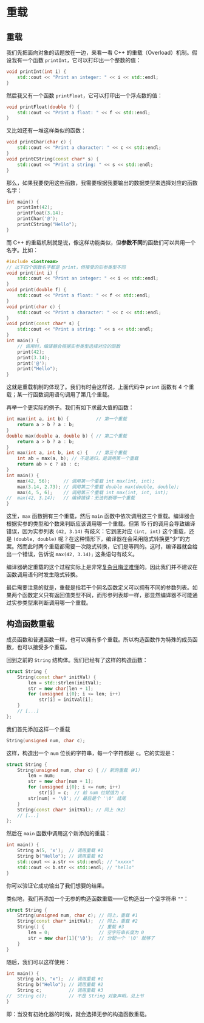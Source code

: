 # 重载

## 重载

我们先把面向对象的话题放在一边，来看一看 C++ 的重载（Overload）机制。假设我有一个函数 `printInt`，它可以打印出一个整数的值：
```cpp
void printInt(int i) {
    std::cout << "Print an integer: " << i << std::endl;
}
```
然后我又有一个函数 `printFloat`，它可以打印出一个浮点数的值：
```cpp
void printFloat(double f) {
    std::cout << "Print a float: " << f << std::endl;
}
```
又比如还有一堆这样类似的函数：
```cpp
void printChar(char c) {
    std::cout << "Print a character: " << c << std::endl;
}
void printCString(const char* s) {
    std::cout << "Print a string: " << s << std::endl;
}
```
那么，如果我要使用这些函数，我需要根据我要输出的数据类型来选择对应的函数名字：
```cpp
int main() {
    printInt(42);
    printFloat(3.14);
    printChar('@');
    printCString("Hello");
}
```
而 C++ 的重载机制就是说，像这样功能类似，但**参数不同**的函数们可以共用一个名字。比如：
```cpp codemo(show)
#include <iostream>
// 以下四个函数名字都是 print，但接受的形参类型不同
void print(int i) {
    std::cout << "Print an integer: " << i << std::endl;
}
void print(double f) {
    std::cout << "Print a float: " << f << std::endl;
}
void print(char c) {
    std::cout << "Print a character: " << c << std::endl;
}
void print(const char* s) {
    std::cout << "Print a string: " << s << std::endl;
}
int main() {
    // 调用时，编译器会根据实参类型选择对应的函数
    print(42);
    print(3.14);
    print('@');
    print("Hello");
}
```

这就是重载机制的体现了。我们有时会这样说，上面代码中 `print` 函数有 4 个重载；某一行函数调用语句调用了第几个重载。

再举一个更实际的例子。我们有如下求最大值的函数：
```cpp codemo(show)
int max(int a, int b) {          // 第一个重载
    return a > b ? a : b;
}
double max(double a, double b) { // 第二个重载
    return a > b ? a : b;
}
int max(int a, int b, int c) {   // 第三个重载
    int ab = max(a, b); // 不是递归，是调用第一个重载
    return ab > c ? ab : c;
}
int main() {
    max(42, 56);     // 调用第一个重载 int max(int, int);
    max(3.14, 2.73); // 调用第二个重载 double max(double, double);
    max(4, 5, 6);    // 调用第三个重载 int max(int, int, int);
//  max(42, 3.14);   // 编译错误：无法判断哪一个重载
}
```
这里，`max` 函数拥有三个重载，然后 `main` 函数中依次调用这三个重载。编译器会根据实参的类型和个数来判断应该调用哪一个重载。但第 15 行的调用会导致编译错误，因为实参列表 `(42, 3.14)` 有歧义：它到底对应 `(int, int)` 这个重载，还是 `(double, double)` 呢？在这种情形下，编译器在会采用隐式转换更“少”的方案。然而此时两个重载都需要一次隐式转换，它们是等同的。这时，编译器就会给出一个错误，告诉说 `max(42, 3.14);` 这条语句有歧义。

编译器确定重载的这个过程实际上是非常[复杂且晦涩难懂](https://zh.cppreference.com/w/cpp/language/overload_resolution)的。因此我们并不建议在函数调用语句时发生隐式转换。

最后需要注意的就是，重载是指若干个同名函数定义可以拥有不同的参数列表。如果两个函数定义只有返回值类型不同，而形参列表却一样，那显然编译器不可能通过实参类型来判断调用哪一个重载。

## 构造函数重载

成员函数和普通函数一样，也可以拥有多个重载。所以构造函数作为特殊的成员函数，也可以接受多个重载。

回到之前的 `String` 结构体。我们已经有了这样的构造函数：
```cpp
struct String {
    String(const char* initVal) {
        len = std::strlen(initVal);
        str = new char[len + 1];
        for (unsigned i{0}; i <= len; i++)
            str[i] = initVal[i];
    }
    // [...]
};
```
我们首先添加这样一个重载
```cpp
String(unsigned num, char c);
```
这样，构造出一个 `num` 位长的字符串，每一个字符都是 `c`。它的实现是：
```cpp
struct String {
    String(unsigned num, char c) { // 新的重载（#1）
        len = num;
        str = new char[num + 1];
        for (unsigned i{0}; i <= num; i++)
            str[i] = c;  // 前 num 位赋值为 c
        str[num] = '\0'; // 最后是个 '\0' 结尾
    }
    String(const char* initVal); // 同上（#2）
    // [...]
};
```
然后在 `main` 函数中调用这个新添加的重载：
```cpp
int main() {
    String a(5, 'x');  // 调用重载 #1
    String b("Hello"); // 调用重载 #2
    std::cout << a.str << std::endl; // "xxxxx"
    std::cout << b.str << std::endl; // "hello"
}
```
你可以验证它成功输出了我们想要的结果。

类似地，我们再添加一个无参的构造函数重载——它构造出一个空字符串 `""`：
```cpp
struct String {
    String(unsigned num, char c); // 同上，重载 #1
    String(const char* initVal);  // 同上，重载 #2
    String() {                    // 重载 #3
        len = 0;                  // 空字符串长度为 0
        str = new char[1]{'\0'};  // 分配一个 '\0' 就够了
    }
}
```

随后，我们可以这样使用：
```cpp
int main() {
    String a(5, "x");  // 调用重载 #1
    String b("Hello"); // 调用重载 #2
    String c;          // 调用重载 #3
//  String c();        // 不是 String 对象声明，见上节
}
```
即：当没有初始化器的时候，就会选择无参的构造函数重载。
